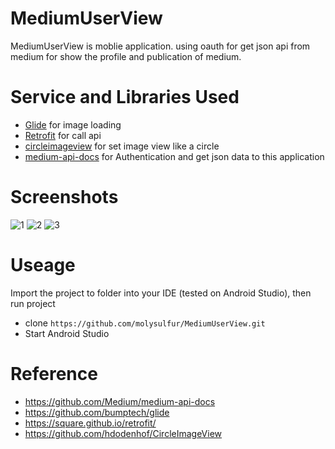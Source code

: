 # MediumUserView
MediumUserView is moblie application. using oauth for get json api from medium for show the profile and publication of medium.

# Service and Libraries Used
* [Glide](https://github.com/bumptech/glide) for image loading
* [Retrofit](https://square.github.io/retrofit/) for call api
* [circleimageview](https://github.com/hdodenhof/CircleImageView) for set image view like a circle
* [medium-api-docs](https://github.com/Medium/medium-api-docs) for Authentication and get json data to this application

# Screenshots
![1](https://user-images.githubusercontent.com/40534697/50953663-b1d3eb80-14e6-11e9-8f3a-dd3756c720bd.PNG)
![2](https://user-images.githubusercontent.com/40534697/50953675-b7313600-14e6-11e9-88f8-df7f6b2ec4f9.PNG)
![3](https://user-images.githubusercontent.com/40534697/50953683-bd271700-14e6-11e9-96d1-0bab0706f290.PNG)

# Useage
Import the project to folder into your IDE (tested on Android Studio), then run project
* clone `https://github.com/molysulfur/MediumUserView.git`
* Start Android Studio

# Reference
* https://github.com/Medium/medium-api-docs
* https://github.com/bumptech/glide
* https://square.github.io/retrofit/
* https://github.com/hdodenhof/CircleImageView

